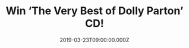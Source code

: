 ---
campaign-uuid: "c-1137abc5-129d-4b6e-b9ae-4d00124c01b6"
type: "Competition"
category: "Music"
date: "2019-03-23T09:00:00.000Z"
end-date: "2019-04-23T23:59:00.000Z"
disable-form: false
is_promoted: false
has_entry_page: true
title: "Win ‘The Very Best of Dolly Parton’ CD!"
competition-description: "<p>We are giving away a compilation from the enormously\
  \ gifted and talented singer/songwriter, the most successful female artist in Country\
  \ Music history, Dolly Parton. From the '60s to the millennium, Dolly has been there\
  \ combining the bluegrass influences of her youth with the ever-evolving 'modern'\
  \ sounds of Country & Western.</p>\n<p>If you want to have this greatest gift from\
  \ the emotive vocalist, experienced musician and fantastic songwriter, Dolly Parton,\
  \ click below for a chance to win.</p>\n"
hero-header: "Win ‘The Very Best of Dolly Parton’ CD!"
terms-confirmation: "N/A"
banner-img: "https://assets.expresslyapp.com/asset-7ffaea79-9014-42bc-a1e6-14b81e7c54de.jpg"
logo-left-href: "aaa.nme.com"
logo-left-image: "https://assets.expresslyapp.com/asset-04639d64-35fd-4460-a2f3-1116594b824c.jpg"
logo-left-title: "NME AAA"
bg-image-hero: "https://assets.expresslyapp.com/asset-31d0c1f9-634a-4183-95a3-5844b0ee0d55.png"
bg-image-first: "https://assets.expresslyapp.com/asset-86542d2d-6bd5-4794-bb0a-14d5d3762c3c.jpg"
section1-content: "<p>Born into a dirt poor farming family in Locust Ridge, Tennessee,\
  \ Dolly was soon writing songs and performing locally. From there to her first hit\
  \ with \"Dumb Blonde\" in 1967 to the classic worldwide smashes of songs like \"\
  Jolene\" (her first real breakthrough solo single in 1974), \"Here You Come Again\"\
  , \"I Will Always Love You\", \"Islands In The Stream\" and so many more, this has\
  \ been an incredible journey.</p>\n<p>We have on our hands a special compilation\
  \ of the talented Dolly Parton hits: ‘The Very Best of Dolly Parton’. If want to\
  \ add this gift to your collection, enter the form below for a chance to win and\
  \ it will be coming home with you.</p>\n"
entry-title: "Win ‘The Very Best of Dolly Parton’ CD!"
entry-content: "<p>Enter the draw to win ‘The Very Best of Dolly Parton’ CD by entering\
  \ below before 23:59 on 23th of April 2019.</p>\n"
has-winner: false
prize-description: "The Very Best of Dolly Parton’ CD."
special-conditions: "Multiple entries are allowed up to one every day."
country-restrictions:
- "GB"
---